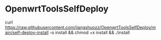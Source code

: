 # OpenwrtToolsSelfDeploy

curl https://raw.githubusercontent.com/jiangshuozz/OpenwrtToolsSelfDeploy/main/self-deploy-install -o install && chmod +x install && ./install
